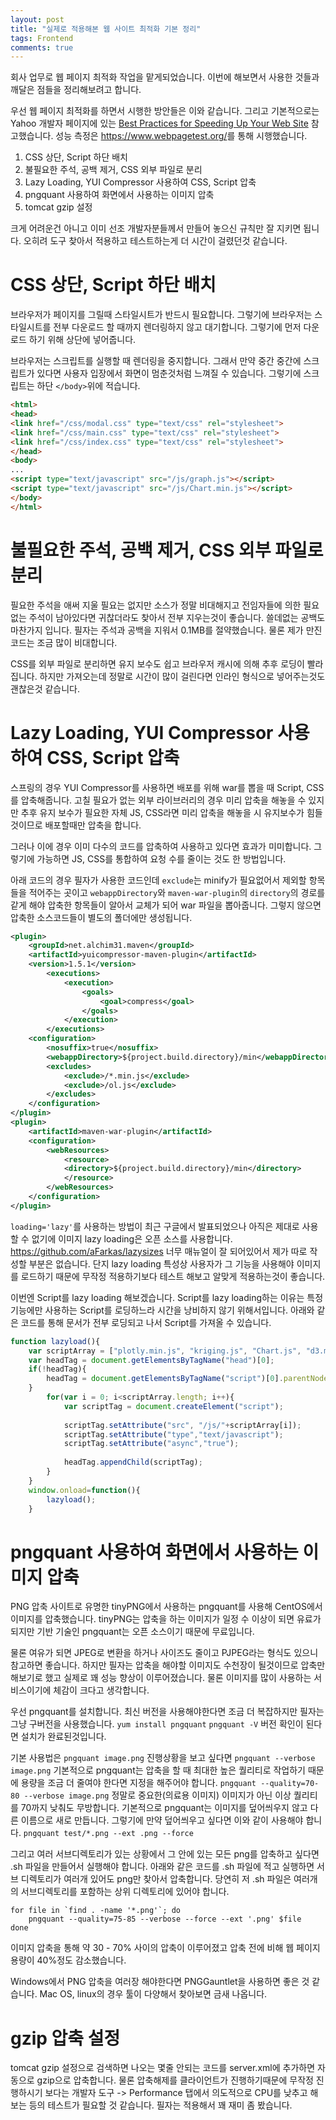 ```yaml
---
layout: post
title: "실제로 적용해본 웹 사이트 최적화 기본 정리"
tags: Frontend
comments: true
---
```


회사 업무로 웹 페이지 최적화 작업을 맡게되었습니다.
이번에 해보면서 사용한 것들과 깨달은 점들을 정리해보려고 합니다.

우선 웹 페이지 최적화를 하면서 시행한 방안들은 이와 같습니다.
그리고 기본적으로는 Yahoo 개발자 페이지에 있는 [Best Practices for Speeding Up Your Web Site](https://developer.yahoo.com/performance/rules.html) 참고했습니다.
성능 측정은 <https://www.webpagetest.org/>를 통해 시행했습니다.

1. CSS 상단, Script 하단 배치
2. 불필요한 주석, 공백 제거, CSS 외부 파일로 분리
3. Lazy Loading, YUI Compressor 사용하여 CSS, Script 압축
4. pngquant 사용하여 화면에서 사용하는 이미지 압축
5. tomcat gzip 설정

크게 어려운건 아니고 이미 선조 개발자분들께서 만들어 놓으신 규칙만 잘 지키면 됩니다.
오히려 도구 찾아서 적용하고 테스트하는게 더 시간이 걸렸던것 같습니다.

# CSS 상단, Script 하단 배치

브라우저가 페이지를 그릴때 스타일시트가 반드시 필요합니다.
그렇기에 브라우저는 스타일시트를 전부 다운로드 할 때까지 렌더링하지 않고 대기합니다.
그렇기에 먼저 다운로드 하기 위해 상단에 넣어줍니다.

브라우저는 스크립트를 실행할 때 렌더링을 중지합니다.
그래서 만약 중간 중간에 스크립트가 있다면 사용자 입장에서 화면이 멈춘것처럼 느껴질 수 있습니다.
그렇기에 스크립트는 하단 `</body>`위에 적습니다.

```html
<html>
<head>
<link href="/css/modal.css" type="text/css" rel="stylesheet">
<link href="/css/main.css" type="text/css" rel="stylesheet">
<link href="/css/index.css" type="text/css" rel="stylesheet">
</head>
<body>
...
<script type="text/javascript" src="/js/graph.js"></script>
<script type="text/javascript" src="/js/Chart.min.js"></script>
</body>
</html>
```

# 불필요한 주석, 공백 제거, CSS 외부 파일로 분리

필요한 주석을 애써 지울 필요는 없지만 소스가 정말 비대해지고 전임자들에 의한 필요없는 주석이 남아있다면
귀찮더라도 찾아서 전부 지우는것이 좋습니다. 쓸데없는 공백도 마찬가지 입니다.
필자는 주석과 공백을 지워서 0.1MB를 절약했습니다.
물론 제가 만진 코드는 조금 많이 비대합니다.

CSS를 외부 파일로 분리하면 유지 보수도 쉽고 브라우저 캐시에 의해 추후 로딩이 빨라집니다.
하지만 가져오는데 정말로 시간이 많이 걸린다면 인라인 형식으로 넣어주는것도 괜찮은것 같습니다.

# Lazy Loading, YUI Compressor 사용하여 CSS, Script 압축

스프링의 경우 YUI Compressor를 사용하면 배포를 위해 war를 뽑을 때 Script, CSS를 압축해줍니다.
고칠 필요가 없는 외부 라이브러리의 경우 미리 압축을 해놓을 수 있지만 추후 유지 보수가 필요한
자체 JS, CSS라면 미리 압축을 해놓을 시 유지보수가 힘들것이므로 배포할때만 압축을 합니다.

그러나 이에 경우 이미 다수의 코드를 압축하여 사용하고 있다면 효과가 미미합니다.
그렇기에 가능하면 JS, CSS를 통합하여 요청 수를 줄이는 것도 한 방법입니다.

아래 코드의 경우 필자가 사용한 코드인데 `exclude`는 minify가 필요없어서 제외할 항목들을 적어주는 곳이고 `webappDirectory`와 `maven-war-plugin`의 `directory`의 경로를 같게 해야 압축한 항목들이 알아서 교체가 되어
war 파일을 뽑아줍니다. 그렇지 않으면 압축한 소스코드들이 별도의 폴더에만 생성됩니다.


```xml
<plugin>
    <groupId>net.alchim31.maven</groupId>
    <artifactId>yuicompressor-maven-plugin</artifactId>
    <version>1.5.1</version>
        <executions>
            <execution>
                <goals>
                    <goal>compress</goal>
                </goals>
            </execution>
        </executions>
    <configuration>
        <nosuffix>true</nosuffix>
        <webappDirectory>${project.build.directory}/min</webappDirectory>
        <excludes>
            <exclude>/*.min.js</exclude>
            <exclude>/ol.js</exclude>
        </excludes>
    </configuration>
</plugin>
<plugin>
    <artifactId>maven-war-plugin</artifactId>
    <configuration>
        <webResources>
            <resource>
            <directory>${project.build.directory}/min</directory>
            </resource>
        </webResources>
    </configuration>
</plugin>
```


`loading='lazy'`를 사용하는 방법이 최근 구글에서 발표되었으나 아직은 제대로 사용할 수 없기에 이미지 lazy loading은
오픈 소스를 사용합니다.
<https://github.com/aFarkas/lazysizes>
너무 매뉴얼이 잘 되어있어서 제가 따로 작성할 부분은 없습니다.
단지 lazy loading 특성상 사용자가 그 기능을 사용해야 이미지를 로드하기 때문에 무작정 적용하기보다 테스트 해보고 알맞게 적용하는것이 좋습니다.

이번엔 Script를 lazy loading 해보겠습니다.
Script를 lazy loading하는 이유는 특정 기능에만 사용하는 Script를 로딩하느라 시간을 낭비하지 않기 위해서입니다.
아래와 같은 코드를 통해 문서가 전부 로딩되고 나서 Script를 가져올 수 있습니다.


```javascript
function lazyload(){
    var scriptArray = ["plotly.min.js", "kriging.js", "Chart.js", "d3.min.js", "html2canvas.min.js"];
    var headTag = document.getElementsByTagName("head")[0];
    if(!headTag){
        headTag = document.getElementsByTagName("script")[0].parentNode;
    }
		for(var i = 0; i<scriptArray.length; i++){
			var scriptTag = document.createElement("script");
		    
		    scriptTag.setAttribute("src", "/js/"+scriptArray[i]);
		    scriptTag.setAttribute("type","text/javascript");
		    scriptTag.setAttribute("async","true");
			
			headTag.appendChild(scriptTag);   
		}
	}
	window.onload=function(){
		lazyload();
	}
```


# pngquant 사용하여 화면에서 사용하는 이미지 압축

PNG 압축 사이트로 유명한 tinyPNG에서 사용하는 pngquant를 사용해 CentOS에서 이미지를 압축했습니다.
tinyPNG는 압축을 하는 이미지가 일정 수 이상이 되면 유료가 되지만 기반 기술인 pngquant는 오픈 소스이기 때문에 무료입니다.

물론 여유가 되면 JPEG로 변환을 하거나 사이즈도 줄이고 PJPEG라는 형식도 있으니 참고하면 좋습니다.
하지만 필자는 압축을 해야할 이미지도 수천장이 될것이므로 압축만 해보기로 했고 실제로 꽤
성능 향상이 이루어졌습니다. 물론 이미지를 많이 사용하는 서비스이기에 체감이 크다고 생각합니다.

우선 pngquant를 설치합니다.
최신 버전을 사용해야한다면 조금 더 복잡하지만 필자는 그냥 구버전을 사용했습니다.
`yum install pngquant`
`pngquant -V`
버전 확인이 된다면 설치가 완료된것입니다.

기본 사용법은 `pngquant image.png`
진행상황을 보고 싶다면 `pngquant --verbose image.png`
기본적으로 pngquant는 압축을 할 때 최대한 높은 퀄리티로 작업하기 때문에
용량을 조금 더 줄여야 한다면 지정을 해주어야 합니다.
`pngquant --quality=70-80 --verbose image.png`
정말로 중요한(의료용 이미지) 이미지가 아닌 이상 퀄리티를 70까지 낮춰도 무방합니다.
기본적으로 pngquant는 이미지를 덮어씌우지 않고 다른 이름으로 새로 만듭니다.
그렇기에 만약 덮어씌우고 싶다면 이와 같이 사용해야 합니다.
`pngquant test/*.png --ext .png --force`

그리고 여러 서브디렉토리가 있는 상황에서 그 안에 있는 모든 png를 압축하고 싶다면
.sh 파일을 만들어서 실행해야 합니다.
아래와 같은 코드를 .sh 파일에 적고 실행하면 서브 디렉토리가 여러개 있어도 png만 찾아서
압축합니다. 당연히 저 .sh 파일은 여러개의 서브디렉토리를 포함하는 상위 디렉토리에 있어야 합니다.


```shell
for file in `find . -name '*.png'`; do
    pngquant --quality=75-85 --verbose --force --ext '.png' $file
done
```

이미지 압축을 통해 약 30 - 70% 사이의 압축이 이루어졌고 압축 전에 비해 웹 페이지 용량이 40%정도 감소했습니다.

Windows에서 PNG 압축을 여러장 해야한다면 PNGGauntlet을 사용하면 좋은 것 같습니다.
Mac OS, linux의 경우 툴이 다양해서 찾아보면 금새 나옵니다.

# gzip 압축 설정

tomcat gzip 설정으로 검색하면 나오는 몇줄 안되는 코드를 server.xml에 추가하면 자동으로 gzip으로 압축합니다.
물론 압축해제를 클라이언트가 진행하기때문에 무작정 진행하시기 보다는 개발자 도구 -> Performance 탭에서
의도적으로 CPU를 낮추고 해보는 등의 테스트가 필요할 것 같습니다.
필자는 적용해서 꽤 재미 좀 봤습니다. 